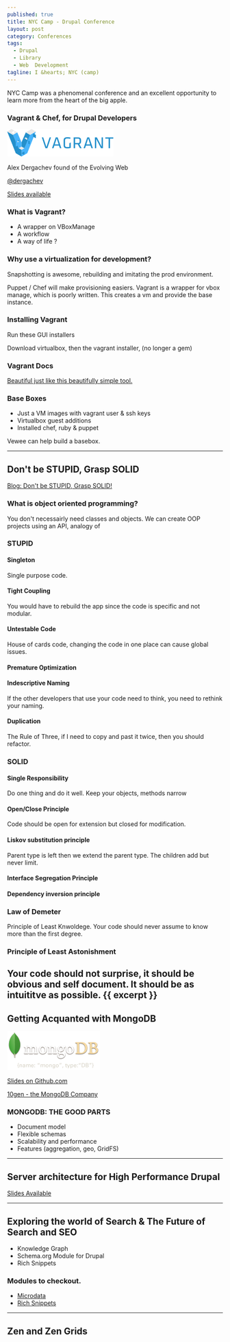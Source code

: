 ```yaml
---
published: true
title: NYC Camp - Drupal Conference
layout: post
category: Conferences
tags:
  - Drupal
  - Library
  - Web  Development
tagline: I &hearts; NYC (camp)
---
```

NYC Camp was a phenomenal conference and an excellent opportunity to learn more from the heart of the big apple.

### Vagrant & Chef, for Drupal Developers

![Vagrant Logo](/assets/img/conferences/vagrant.png)

Alex Dergachev found of the Evolving Web

[@dergachev](https://github.com/dergachev)

[Slides available](http://dergachev.github.io/vagrant-chef-guide/vagrant-chef-tutorial/)

### What is Vagrant?

* A wrapper on VBoxManage
* A workflow
* A way of life ?

### Why use a virtualization for development?

Snapshotting is awesome, rebuilding and imitating the prod environment.

Puppet / Chef will make provisioning easiers. Vagrant is a wrapper for vbox manage, which is poorly written. This creates a vm and provide the base instance.

### Installing Vagrant

Run these GUI installers

Download virtualbox, then the vagrant installer, (no longer a gem)


### Vagrant Docs

[Beautiful just like this beautifully simple tool.](http://www.vagrantup.com/)

### Base Boxes
* Just a VM images with vagrant user & ssh keys
* Virtualbox guest additions
* Installed chef, ruby & puppet

Vewee can help build a basebox.

---

## Don't be STUPID, Grasp SOLID

[Blog: Don't be STUPID, Grasp SOLID!](http://nikic.github.io/2011/12/27/Dont-be-STUPID-GRASP-SOLID.html)

### What is object oriented programming?
You don't necessairly need classes and objects. We can create OOP projects using  an API, analogy of

### STUPID

#### **S**ingleton
Single purpose code.

#### **T**ight Coupling
You would have to rebuild the app since the code is specific and not modular.

#### **U**ntestable Code
House of cards code, changing the code in one place can cause global issues.

#### **P**remature Optimization

#### **I**ndescriptive Naming
If the other developers that use your code need to think, you need to rethink your naming.

#### **D**uplication
The Rule of Three, if I need to copy and past it twice, then you should refactor.

### SOLID

#### **S**ingle Responsibility
Do one thing and do it well. Keep your objects, methods narrow

#### **O**pen/Close Principle
Code should be open for extension but closed for modification.

#### **L**iskov substitution principle
Parent type is left then we extend the parent type. The children add but never limit.

#### **I**nterface Segregation Principle

#### **D**ependency inversion principle

### Law of Demeter
Principle of Least Knwoldege. Your code should never assume to know more than the first degree.

### Principle of Least Astonishment
Your code should not surprise, it should be obvious and self document. It should be as intuititve as possible.
{{ excerpt }}
---

## Getting Acquanted with MongoDB

![Mongo DB Logo](/assets/img/conferences/logo-mongodb.png)

[Slides on Github.com](http://jmikola.github.io/slides/mongodb_getting_acquainted)

[10gen - the MongoDB Company](http://www.10gen.com/)

### MONGODB: THE GOOD PARTS

* Document model
* Flexible schemas
* Scalability and performance
* Features (aggregation, geo, GridFS)

---

## Server architecture for High Performance Drupal

[Slides Available ](/assets/img/conferences/DrupPerf_Phoenix2013.pdf)

---

## Exploring the world of Search & The Future of Search and SEO

* Knowledge Graph
* Schema.org Module for Drupal
* Rich Snippets


### Modules to checkout.

* [Microdata](https://drupal.org/project/microdata)
* [Rich Snippets](https://drupal.org/project/rich_snippets)

---

## Zen and Zen Grids
